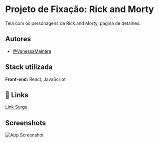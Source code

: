 # 
# Projeto de Fixação: Rick and Morty

Tela com os personagens de Rick and Morty, página de detalhes.
## Autores


- [@VanessaMainara](https://github.com/VanessaMainara)

## Stack utilizada

**Front-end:** React, JavaScript





## 🔗 Links
[Link Surge](http://splendid-grade.surge.sh/)




## Screenshots


![ App Screenshot]()

